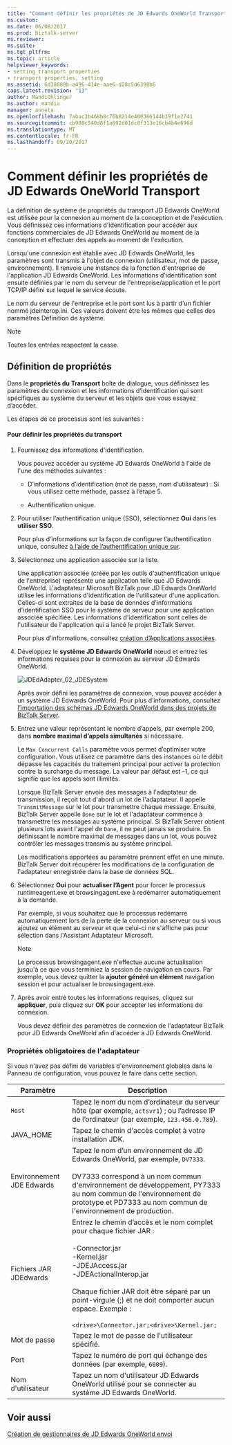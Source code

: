 ```yaml
---
title: "Comment définir les propriétés de JD Edwards OneWorld Transport | Documents Microsoft"
ms.custom: 
ms.date: 06/08/2017
ms.prod: biztalk-server
ms.reviewer: 
ms.suite: 
ms.tgt_pltfrm: 
ms.topic: article
helpviewer_keywords:
- setting transport properties
- transport properties, setting
ms.assetid: 6d38088b-a496-414e-aae6-d28c5d6398b6
caps.latest.revision: "13"
author: MandiOhlinger
ms.author: mandia
manager: anneta
ms.openlocfilehash: 7abac3b468b8c76b8214e400366144b39f1e2741
ms.sourcegitcommit: cb908c540d8f1a692d01dc8f313e16cb4b4e696d
ms.translationtype: MT
ms.contentlocale: fr-FR
ms.lasthandoff: 09/20/2017
---
```

# <a name="how-to-set-jd-edwards-oneworld-transport-properties"></a>Comment définir les propriétés de JD Edwards OneWorld Transport
La définition de système de propriétés du transport JD Edwards OneWorld est utilisée pour la connexion au moment de la conception et de l'exécution. Vous définissez ces informations d'identification pour accéder aux fonctions commerciales de JD Edwards OneWorld au moment de la conception et effectuer des appels au moment de l'exécution.  
  
 Lorsqu'une connexion est établie avec JD Edwards OneWorld, les paramètres sont transmis à l'objet de connexion (utilisateur, mot de passe, environnement). Il renvoie une instance de la fonction d'entreprise de l'application JD Edwards OneWorld. Les informations d'identification sont ensuite définies par le nom du serveur de l'entreprise/application et le port TCP/IP défini sur lequel le service écoute.  
  
 Le nom du serveur de l'entreprise et le port sont lus à partir d'un fichier nommé jdeinterop.ini. Ces valeurs doivent être les mêmes que celles des paramètres Définition de système.  
  
> [!NOTE]
>  Toutes les entrées respectent la casse.  
  
## <a name="setting-properties"></a>Définition de propriétés  
 Dans le **propriétés du Transport** boîte de dialogue, vous définissez les paramètres de connexion et les informations d’identification qui sont spécifiques au système du serveur et les objets que vous essayez d’accéder.  
  
 Les étapes de ce processus sont les suivantes :  
  
#### <a name="to-set-transport-properties"></a>Pour définir les propriétés du transport  
  
1.  Fournissez des informations d'identification.  
  
     Vous pouvez accéder au système JD Edwards OneWorld à l'aide de l'une des méthodes suivantes :  
  
    -   D’informations d’identification (mot de passe, nom d’utilisateur) : Si vous utilisez cette méthode, passez à l’étape 5.  
  
    -   Authentification unique.  
  
2.  Pour utiliser l’authentification unique (SSO), sélectionnez **Oui** dans les **utiliser SSO**.  
  
     Pour plus d’informations sur la façon de configurer l’authentification unique, consultez [à l’aide de l’authentification unique sur](../core/using-single-sign-on3.md).  
  
3.  Sélectionnez une application associée sur la liste.  
  
     Une application associée (créée par les outils d'authentification unique de l'entreprise) représente une application telle que JD Edwards OneWorld. L'adaptateur Microsoft BizTalk pour JD Edwards OneWorld utilise les informations d'identification de l'utilisateur d'une application. Celles-ci sont extraites de la base de données d'informations d'identification SSO pour le système de serveur pour une application associée spécifiée. Les informations d'identification sont celles de l'utilisateur de l'application qui a lancé le projet BizTalk Server.  
  
     Pour plus d’informations, consultez [création d’Applications associées](../core/creating-affiliate-applications3.md).  
  
4.  Développez le **système JD Edwards OneWorld** nœud et entrez les informations requises pour la connexion au serveur JD Edwards OneWorld.  
  
     ![](../core/media/jdedadapter-02-jdesystem.gif "JDEdAdapter_02_JDESystem")  
  
     Après avoir défini les paramètres de connexion, vous pouvez accéder à un système JD Edwards OneWorld. Pour plus d’informations, consultez [l’importation des schémas JD Edwards OneWorld dans des projets de BizTalk Server](../core/importing-jd-edwards-oneworld-schemas-into-biztalk-server-projects.md).  
  
5.  Entrez une valeur représentant le nombre d’appels, par exemple 200, dans **nombre maximal d’appels simultanés** si nécessaire.  
  
     Le `Max Concurrent Calls` paramètre vous permet d’optimiser votre configuration. Vous utilisez ce paramètre dans des instances où le débit dépasse les capacités du traitement principal pour activer la protection contre la surcharge du message. La valeur par défaut est -1, ce qui signifie que les appels sont illimités.  
  
     Lorsque BizTalk Server envoie des messages à l'adaptateur de transmission, il reçoit tout d'abord un lot de l'adaptateur. Il appelle `TransmitMessage` sur le lot pour transmettre chaque message. Ensuite, BizTalk Server appelle `Done` sur le lot et l'adaptateur commence à transmettre les messages au système principal. Si BizTalk Server obtient plusieurs lots avant l'appel de `Done`, il ne peut jamais se produire. En définissant le nombre maximal de messages dans un lot, vous pouvez contrôler les messages transmis au système principal.  
  
     Les modifications apportées au paramètre prennent effet en une minute. BizTalk Server doit récupérer les modifications de la configuration de l'adaptateur enregistrée dans la base de données SQL.  
  
6.  Sélectionnez **Oui** pour **actualiser l’Agent** pour forcer le processus runtimeagent.exe et browsingagent.exe à redémarrer automatiquement à la demande.  
  
     Par exemple, si vous souhaitez que le processus redémarre automatiquement lors de la perte de la connexion au serveur ou si vous ajoutez un élément au serveur et que celui-ci ne s'affiche pas pour sélection dans l'Assistant Adaptateur Microsoft.  
  
    > [!NOTE]
    >  Le processus browsingagent.exe n'effectue aucune actualisation jusqu'à ce que vous terminiez la session de navigation en cours. Par exemple, vous devez quitter la **ajouter généré un élément** navigation session et pour actualiser le browsingagent.exe.  
  
7.  Après avoir entré toutes les informations requises, cliquez sur **appliquer**, puis cliquez sur **OK** pour accepter les informations de connexion.  
  
     Vous devez définir des paramètres de connexion de l'adaptateur BizTalk pour JD Edwards OneWorld afin d'accéder à JD Edwards OneWorld.  
  
### <a name="adapter-required-properties"></a>Propriétés obligatoires de l'adaptateur  
 Si vous n'avez pas défini de variables d'environnement globales dans le Panneau de configuration, vous pouvez le faire dans cette section.  
  
|Paramètre| Description|  
|---------------|-----------------|  
|`Host`|Tapez le nom du nom d’ordinateur du serveur hôte (par exemple, `actsvr1`) ; ou l’adresse IP de l’ordinateur (par exemple, `123.456.0.789`).|  
|JAVA_HOME|Tapez le chemin d'accès complet à votre installation JDK.|  
|Environnement JDE Edwards|Tapez le nom d’un environnement de JD Edwards OneWorld, par exemple, `DV7333`.<br /><br /> DV7333 correspond à un nom commun d'environnement de développement, PY7333 au nom commun de l'environnement de prototype et PD7333 au nom commun de l'environnement de production.|  
|Fichiers JAR JDEdwards|Entrez le chemin d’accès et le nom complet pour chaque fichier JAR :<br /><br /> -Connector.jar<br />-Kernel.jar<br />-JDEJAccess.jar<br />-JDEActionalInterop.jar<br /><br /> Chaque fichier JAR doit être séparé par un point-virgule (;) et ne doit comporter aucun espace. Exemple :<br /><br /> `<drive>\Connector.jar;<drive>\Kernel.jar;`|  
|Mot de passe|Tapez le mot de passe de l'utilisateur spécifié.|  
|Port|Tapez le numéro de port qui échange des données (par exemple, `6009`).|  
|Nom d'utilisateur|Tapez un nom d'utilisateur JD Edwards OneWorld utilisé pour se connecter au système JD Edwards OneWorld.|  
  
## <a name="see-also"></a>Voir aussi  
 [Création de gestionnaires de JD Edwards OneWorld envoi](../core/creating-jd-edwards-oneworld-send-handlers.md)